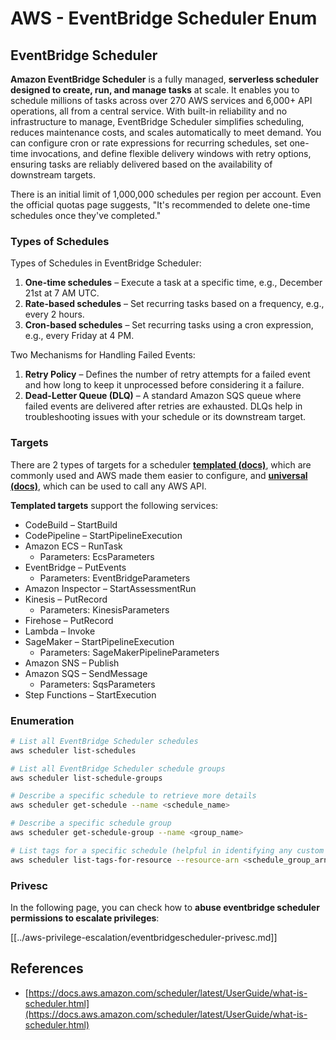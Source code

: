 # AWS - EventBridge Scheduler Enum

## EventBridge Scheduler

**Amazon EventBridge Scheduler** is a fully managed, **serverless scheduler designed to create, run, and manage tasks** at scale. It enables you to schedule millions of tasks across over 270 AWS services and 6,000+ API operations, all from a central service. With built-in reliability and no infrastructure to manage, EventBridge Scheduler simplifies scheduling, reduces maintenance costs, and scales automatically to meet demand. You can configure cron or rate expressions for recurring schedules, set one-time invocations, and define flexible delivery windows with retry options, ensuring tasks are reliably delivered based on the availability of downstream targets.

There is an initial limit of 1,000,000 schedules per region per account. Even the official quotas page suggests, "It's recommended to delete one-time schedules once they've completed."

### Types of Schedules

Types of Schedules in EventBridge Scheduler:

1. **One-time schedules** – Execute a task at a specific time, e.g., December 21st at 7 AM UTC.
2. **Rate-based schedules** – Set recurring tasks based on a frequency, e.g., every 2 hours.
3. **Cron-based schedules** – Set recurring tasks using a cron expression, e.g., every Friday at 4 PM.

Two Mechanisms for Handling Failed Events:

1. **Retry Policy** – Defines the number of retry attempts for a failed event and how long to keep it unprocessed before considering it a failure.
2. **Dead-Letter Queue (DLQ)** – A standard Amazon SQS queue where failed events are delivered after retries are exhausted. DLQs help in troubleshooting issues with your schedule or its downstream target.

### Targets

There are 2 types of targets for a scheduler [**templated (docs)**](https://docs.aws.amazon.com/scheduler/latest/UserGuide/managing-targets-templated.html), which are commonly used and AWS made them easier to configure, and [**universal (docs)**](https://docs.aws.amazon.com/scheduler/latest/UserGuide/managing-targets-universal.html), which can be used to call any AWS API.

**Templated targets** support the following services:

- CodeBuild – StartBuild
- CodePipeline – StartPipelineExecution
- Amazon ECS – RunTask
  - Parameters: EcsParameters
- EventBridge – PutEvents
  - Parameters: EventBridgeParameters
- Amazon Inspector – StartAssessmentRun
- Kinesis – PutRecord
  - Parameters: KinesisParameters
- Firehose – PutRecord
- Lambda – Invoke
- SageMaker – StartPipelineExecution
  - Parameters: SageMakerPipelineParameters
- Amazon SNS – Publish
- Amazon SQS – SendMessage
  - Parameters: SqsParameters
- Step Functions – StartExecution

### Enumeration

```bash
# List all EventBridge Scheduler schedules
aws scheduler list-schedules

# List all EventBridge Scheduler schedule groups
aws scheduler list-schedule-groups

# Describe a specific schedule to retrieve more details
aws scheduler get-schedule --name <schedule_name>

# Describe a specific schedule group
aws scheduler get-schedule-group --name <group_name>

# List tags for a specific schedule (helpful in identifying any custom tags or permissions)
aws scheduler list-tags-for-resource --resource-arn <schedule_group_arn>
```

### Privesc

In the following page, you can check how to **abuse eventbridge scheduler permissions to escalate privileges**:

[[../aws-privilege-escalation/eventbridgescheduler-privesc.md]]

## References

- [https://docs.aws.amazon.com/scheduler/latest/UserGuide/what-is-scheduler.html](https://docs.aws.amazon.com/scheduler/latest/UserGuide/what-is-scheduler.html)

